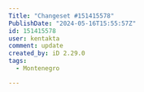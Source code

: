 ```yaml
---
Title: "Changeset #151415578"
PublishDate: "2024-05-16T15:55:57Z"
id: 151415578
user: kentakta
comment: update
created_by: iD 2.29.0
tags:
  - Montenegro

---
```

